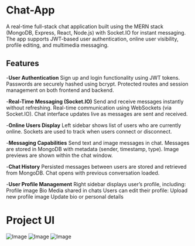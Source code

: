 # **Chat-App**
A real-time full-stack chat application built using the MERN stack (MongoDB, Express, React, Node.js) with Socket.IO for instant messaging. The app supports JWT-based user authentication, online user visibility, profile editing, and multimedia messaging.

## Features
-**User Authentication**
Sign up and login functionality using JWT tokens.
Passwords are securely hashed using bcrypt.
Protected routes and session management on both frontend and backend.

-**Real-Time Messaging (Socket.IO)**
Send and receive messages instantly without refreshing.
Real-time communication using WebSockets (via Socket.IO).
Chat interface updates live as messages are sent and received.

-**Online Users Display**
Left sidebar shows list of users who are currently online.
Sockets are used to track when users connect or disconnect.

-**Messaging Capabilities**
Send text and image messages in chat.
Messages are stored in MongoDB with metadata (sender, timestamp, type).
Image previews are shown within the chat window.

-**Chat History**
Persisted messages between users are stored and retrieved from MongoDB.
Chat opens with previous conversation loaded.

-**User Profile Management**
Right sidebar displays user’s profile, including:
Profile image
Bio
Media shared in chats
Users can edit their profile:
Upload new profile image
Update bio or personal details

# Project UI
![Image](https://github.com/user-attachments/assets/b59dd63a-e3dc-4ef9-bee1-769a37034295)
![Image](https://github.com/user-attachments/assets/9304b88d-712d-44cd-85ce-04025c7c27f6)
![Image](https://github.com/user-attachments/assets/eec87c36-9d3a-4faa-9c4a-ea2b413037c4)
